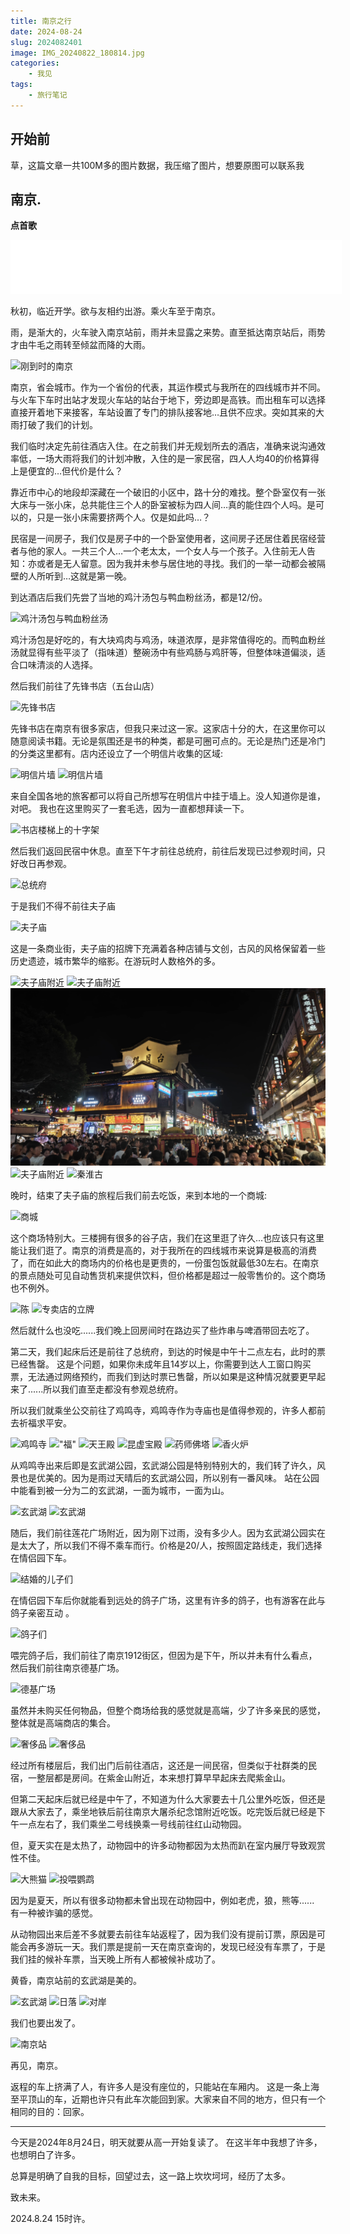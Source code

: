 ```yaml
---
title: 南京之行
date: 2024-08-24
slug: 2024082401
image: IMG_20240822_180814.jpg
categories:
    - 我见
tags:
    - 旅行笔记
---
```

## 开始前

草，这篇文章一共100M多的图片数据，我压缩了图片，想要原图可以联系我

## 南京.

__点首歌__

<iframe frameborder="no" border="0" marginwidth="0" marginheight="0" width=530 height=86 src="//music.163.com/outchain/player?type=2&id=2612419054&auto=1&height=66"></iframe>


秋初，临近开学。欲与友相约出游。乘火车至于南京。

雨，是渐大的，火车驶入南京站前，雨并未显露之来势。直至抵达南京站后，雨势才由牛毛之雨转至倾盆而降的大雨。

![刚到时的南京](/IMG_20240820_085838.jpg "刚到时的南京")

南京，省会城市。作为一个省份的代表，其运作模式与我所在的四线城市并不同。与火车下车时出站才发现火车站的站台于地下，旁边即是高铁。而出租车可以选择直接开着地下来接客，车站设置了专门的排队接客地…且供不应求。突如其来的大雨打破了我们的计划。

我们临时决定先前往酒店入住。在之前我们并无规划所去的酒店，准确来说沟通效率低，一场大雨将我们的计划冲散，入住的是一家民宿，四人人均40的价格算得上是便宜的…但代价是什么？

靠近市中心的地段却深藏在一个破旧的小区中，路十分的难找。整个卧室仅有一张大床与一张小床，总共能住三个人的卧室被标为四人间…真的能住四个人吗。是可以的，只是一张小床需要挤两个人。仅是如此吗…？

民宿是一间房子，我们仅是房子中的一个卧室使用者，这间房子还居住着民宿经营者与他的家人。一共三个人…一个老太太，一个女人与一个孩子。入住前无人告知：亦或者是无人留意。因为我并未参与居住地的寻找。我们的一举一动都会被隔壁的人所听到…这就是第一晚。

到达酒店后我们先尝了当地的鸡汁汤包与鸭血粉丝汤，都是12/份。

![鸡汁汤包与鸭血粉丝汤](/IMG_20240820_103310.jpg "鸡汁汤包与鸭血粉丝汤")

鸡汁汤包是好吃的，有大块鸡肉与鸡汤，味道浓厚，是非常值得吃的。而鸭血粉丝汤就显得有些平淡了（指味道）整碗汤中有些鸡肠与鸡肝等，但整体味道偏淡，适合口味清淡的人选择。

然后我们前往了先锋书店（五台山店）

![先锋书店](/IMG_20240820_111850.jpg "先锋书店照")

先锋书店在南京有很多家店，但我只来过这一家。这家店十分的大，在这里你可以随意阅读书籍。无论是氛围还是书的种类，都是可圈可点的。无论是热门还是冷门的分类这里都有。店内还设立了一个明信片收集的区域: 

![明信片墙](/IMG_20240820_112523.jpg "明信片墙")  ![明信片墙](/IMG_20240820_112308.jpg "明信片墙")

来自全国各地的旅客都可以将自己所想写在明信片中挂于墙上。没人知道你是谁，对吧。
我也在这里购买了一套毛选，因为一直都想拜读一下。

![书店楼梯上的十字架](/IMG_20240820_114412.jpg "书店楼梯上的十字架")

然后我们返回民宿中休息。直至下午才前往总统府，前往后发现已过参观时间，只好改日再参观。

![总统府](/IMG_20240820_181212.jpg "总统府")

于是我们不得不前往夫子庙

![夫子庙](/IMG_20240820_184901.jpg "夫子庙")

这是一条商业街，夫子庙的招牌下充满着各种店铺与文创，古风的风格保留着一些历史遗迹，城市繁华的缩影。在游玩时人数格外的多。

![夫子庙附近](/IMG_20240820_192535.jpg) ![夫子庙附近](/IMG_20240820_192757.jpg) ![夫子庙附近](IMG_20240820_192850.jpg) ![夫子庙附近](/IMG_20240820_195529.jpg) ![秦淮古](/IMG_20240820_195720.jpg)

晚时，结束了夫子庙的旅程后我们前去吃饭，来到本地的一个商城:

![商城](/IMG_20240820_214728.jpg "鹏欣·水游城")

这个商场特别大。三楼拥有很多的谷子店，我们在这里逛了许久...也应该只有这里能让我们逛了。南京的消费是高的，对于我所在的四线城市来说算是极高的消费了，而在如此大的商场内的价格也是更贵的，一份蛋包饭就最低30左右。在南京的景点随处可见自动售货机来提供饮料，但价格都是超过一般零售价的。这个商场也不例外。

![陈](/IMG_20240820_201534.jpg) ![专卖店的立牌](/IMG_20240820_210057.jpg)

然后就什么也没吃......我们晚上回房间时在路边买了些炸串与啤酒带回去吃了。

第二天，我们起床后还是前往了总统府，到达的时候是中午十二点左右，此时的票已经售罄。
这是个问题，如果你未成年且14岁以上，你需要到达人工窗口购买票，无法通过网络预约，而我们到达时票已售罄，所以如果是这种情况就要更早起来了......所以我们直至走都没有参观总统府。

所以我们就乘坐公交前往了鸡鸣寺，鸡鸣寺作为寺庙也是值得参观的，许多人都前去祈福求平安。

![鸡鸣寺](/IMG_20240821_140629.jpg ) !["福"](/IMG_20240821_140654.jpg) ![天王殿](/IMG_20240821_140718.jpg) ![昆虚宝殿](/IMG_20240821_141107.jpg) ![药师佛塔](/IMG_20240821_142049.jpg) ![香火炉](/IMG_20240821_143048.jpg)

从鸡鸣寺出来后即是玄武湖公园，玄武湖公园是特别特别大的，我们转了许久，风景也是优美的。因为是雨过天晴后的玄武湖公园，所以别有一番风味。
站在公园中能看到被一分为二的玄武湖，一面为城市，一面为山。

![玄武湖](/IMG_20240821_145101.jpg) ![玄武湖](/IMG_20240821_145852.jpg)

随后，我们前往莲花广场附近，因为刚下过雨，没有多少人。因为玄武湖公园实在是太大了，所以我们不得不乘车而行。价格是20/人，按照固定路线走，我们选择在情侣园下车。

![结婚的儿子们](/IMG_20240821_165846.jpg "结婚的儿子们")

在情侣园下车后你就能看到远处的鸽子广场，这里有许多的鸽子，也有游客在此与鸽子亲密互动
。

![鸽子们](/IMG_20240821_170446.jpg "鸽子们")

喂完鸽子后，我们前往了南京1912街区，但因为是下午，所以并未有什么看点，然后我们前往南京德基广场。

![德基广场](/IMG_20240821_181333.jpg "德基广场")

虽然并未购买任何物品，但整个商场给我的感觉就是高端，少了许多亲民的感觉，整体就是高端商店的集合。

![奢侈品](/IMG_20240821_183109.jpg "奢侈品") ![奢侈品](/IMG_20240821_183203.jpg "奢侈品")

经过所有楼层后，我们出门后前往酒店，这还是一间民宿，但类似于社群类的民宿，一整层都是房间。在紫金山附近，本来想打算早早起床去爬紫金山。

但第二天起床后就已经是中午了，不知道为什么大家要去十几公里外吃饭，但还是跟从大家去了，乘坐地铁后前往南京大屠杀纪念馆附近吃饭。吃完饭后就已经是下午一点左右了，我们乘坐二号线换乘一号线前往红山动物园。

但，夏天实在是太热了，动物园中的许多动物都因为太热而趴在室内展厅导致观赏性不佳。

![大熊猫](/IMG_20240822_142848.jpg "大熊猫") ![投喂鹦鹉](/IMG_20240822_143946.jpg "10元/盘可投喂鹦鹉")

因为是夏天，所以有很多动物都未曾出现在动物园中，例如老虎，狼，熊等......
有一种被诈骗的感觉。

从动物园出来后差不多就要去前往车站返程了，因为我们没有提前订票，原因是可能会再多游玩一天。我们票是提前一天在南京查询的，发现已经没有车票了，于是我们挂的候补车票，当天晚上所有人都被候补成功了。

黄昏，南京站前的玄武湖是美的。

![玄武湖](/IMG_20240822_181133.jpg) ![日落](/IMG_20240822_181458.jpg) ![对岸](/IMG_20240822_182316.jpg)

我们也要出发了。

![南京站](/IMG_20240822_182424.jpg)

再见，南京。

返程的车上挤满了人，有许多人是没有座位的，只能站在车厢内。
这是一条上海至平顶山的车，近期也许只有此车次能回到家。大家来自不同的地方，但只有一个相同的目的：回家。

---

今天是2024年8月24日，明天就要从高一开始复读了。
在这半年中我想了许多，
也想明白了许多。

总算是明确了自我的目标，回望过去，这一路上坎坎坷坷，经历了太多。

致未来。

2024.8.24
15时许。
